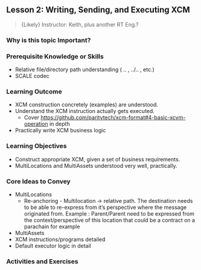 ## Lesson 2: Writing, Sending, and Executing XCM

> {Likely} Instructor: Keith, plus another RT Eng.?

### Why is this topic Important?

### Prerequisite Knowledge or Skills

- Relative file/directory path understanding ( .. , ../.. , etc.)
- SCALE codec

### Learning Outcome

- XCM construction concretely (examples) are understood.
- Understand the XCM instruction actually gets executed.
  - Cover https://github.com/paritytech/xcm-format#4-basic-xcvm-operation in depth
- Practically write XCM business logic

### Learning Objectives

- Construct appropriate XCM, given a set of business requirements.
- MultiLocations and MultiAssets understood very well, practically.

### Core Ideas to Convey

- MultiLocations
  - Re-anchoring - Multilocation → relative path.
    The destination needs to be able to re-express from it’s perspective where the message originated from.
    Example : Parent/Parent need to be expressed from the context/perspective of this location that could be a contract on a parachain for example
- MultiAssets
- XCM instructions/programs detailed
- Default executor logic in detail

### Activities and Exercises
